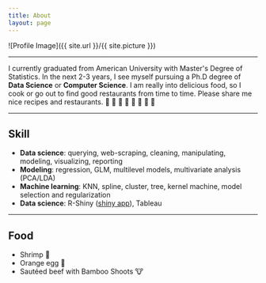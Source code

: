 ```yaml
---
title: About
layout: page
---
```

![Profile Image]({{ site.url }}/{{ site.picture }})

<hr>
<p>I currently graduated from American University with Master's Degree of Statistics. In the next 2-3 years, I see myself pursuing a Ph.D degree of <b>Data Science</b> or <b>Computer Science</b>. I am really into delicious food, so I cook or go out to find good restaurants from time to time. Please share me nice recipes and restaurants. 🍕 🍔 🍟 🍗 🍖 🍝 🍛 🍤
</p>
<hr>
<h2>Skill</h2>

<ul class="skill-list">
	<li><b>Data science</b>: querying, web-scraping, cleaning, manipulating, modeling, visualizing, reporting</li>
	<li><b>Modeling</b>: regression, GLM, multilevel models, multivariate analysis (PCA/LDA)</li>
	<li><b>Machine learning</b>: KNN, spline, cluster, tree, kernel machine, model selection and regularization</li>
	<li><b>Data science</b>: R-Shiny (<a href="https://lobs.shinyapps.io/H1B_map/">shiny app</a>), Tableau</li>
</ul>
<hr>
<h2>Food</h2>

<ul>
	<li>Shrimp  🍤</li>
	<li>Orange egg 🥚</li>
	<li>Sautéed beef with Bamboo Shoots 🐮</li>
</ul>
